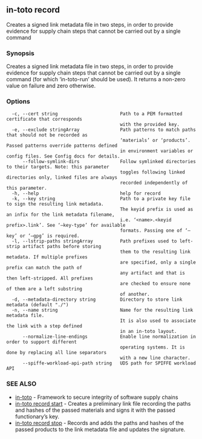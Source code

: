 ## in-toto record

Creates a signed link metadata file in two steps, in order to provide
              evidence for supply chain steps that cannot be carried out by a single command

### Synopsis

Creates a signed link metadata file in two steps, in order to provide
evidence for supply chain steps that cannot be carried out by a single command
(for which ‘in-toto-run’ should be used). It returns a non-zero value on
failure and zero otherwise.

### Options

```
  -c, --cert string                       Path to a PEM formatted certificate that corresponds
                                          with the provided key.
  -e, --exclude stringArray               Path patterns to match paths that should not be recorded as 
                                          ‘materials’ or ‘products’. Passed patterns override patterns defined
                                          in environment variables or config files. See Config docs for details.
      --follow-symlink-dirs               Follow symlinked directories to their targets. Note: this parameter
                                          toggles following linked directories only, linked files are always
                                          recorded independently of this parameter.
  -h, --help                              help for record
  -k, --key string                        Path to a private key file to sign the resulting link metadata.
                                          The keyid prefix is used as an infix for the link metadata filename,
                                          i.e. ‘<name>.<keyid prefix>.link’. See ‘–key-type’ for available
                                          formats. Passing one of ‘–key’ or ‘–gpg’ is required.
  -l, --lstrip-paths stringArray          Path prefixes used to left-strip artifact paths before storing
                                          them to the resulting link metadata. If multiple prefixes
                                          are specified, only a single prefix can match the path of
                                          any artifact and that is then left-stripped. All prefixes
                                          are checked to ensure none of them are a left substring
                                          of another.
  -d, --metadata-directory string         Directory to store link metadata (default "./")
  -n, --name string                       Name for the resulting link metadata file.
                                          It is also used to associate the link with a step defined
                                          in an in-toto layout.
      --normalize-line-endings            Enable line normalization in order to support different
                                          operating systems. It is done by replacing all line separators
                                          with a new line character.
      --spiffe-workload-api-path string   UDS path for SPIFFE workload API
```

### SEE ALSO

* [in-toto](in-toto.md)	 - Framework to secure integrity of software supply chains
* [in-toto record start](in-toto_record_start.md)	 - Creates a preliminary link file recording the paths and hashes of the
passed materials and signs it with the passed functionary’s key.
* [in-toto record stop](in-toto_record_stop.md)	 - Records and adds the paths and hashes of the passed products to the link metadata file and updates the signature.

